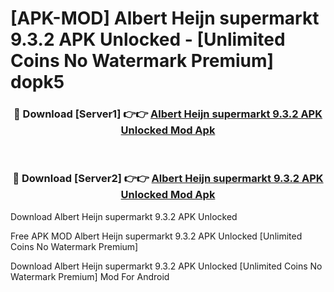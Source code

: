 # [APK-MOD] Albert Heijn supermarkt 9.3.2 APK Unlocked - [Unlimited Coins No Watermark Premium] dopk5



<div align="center">
<h3>🔴 Download [Server1] 👉👉 <a href="https://momento.my/?title=Albert_Heijn_supermarkt_9.3.2_APK_Unlocked">Albert Heijn supermarkt 9.3.2 APK Unlocked Mod Apk</a></h3><br>

<h3>🔴 Download [Server2] 👉👉 <a href="https://momento.my/?title=Albert_Heijn_supermarkt_9.3.2_APK_Unlocked">Albert Heijn supermarkt 9.3.2 APK Unlocked Mod Apk</a></h3>
</div>



Download Albert Heijn supermarkt 9.3.2 APK Unlocked 

Free APK MOD Albert Heijn supermarkt 9.3.2 APK Unlocked [Unlimited Coins No Watermark Premium]

Download Albert Heijn supermarkt 9.3.2 APK Unlocked [Unlimited Coins No Watermark Premium] Mod For Android
